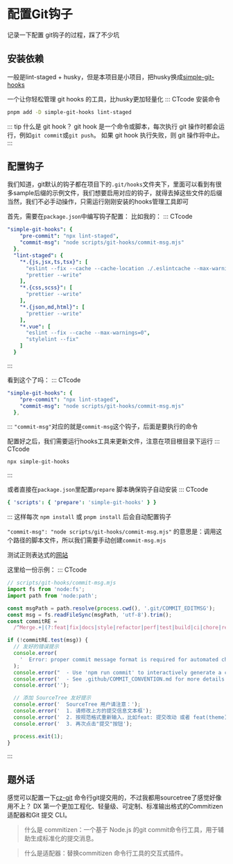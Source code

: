 # 配置Git钩子

记录一下配置 git钩子的过程，踩了不少坑

## 安装依赖

一般是lint-staged + husky，但是本项目是小项目，把husky换成[simple-git-hooks](https://github.com/toplenboren/simple-git-hooks)

一个让你轻松管理 git hooks 的工具，比husky更加轻量化
::: CTcode 安装命令

```sh
pnpm add -D simple-git-hooks lint-staged
```

::: tip 什么是 git hook？
git hook 是一个命令或脚本，每次执行 git 操作时都会运行，例如`git commit`或`git push`。
如果 git hook 执行失败，则 git 操作将中止。
:::

## 配置钩子

我们知道，git默认的钩子都在项目下的`.git/hooks`文件夹下，里面可以看到有很多sample后缀的示例文件，我们想要启用对应的钩子，就得去掉这些文件的后缀
当然，我们不必手动操作，只需运行刚刚安装的hooks管理工具即可

首先，需要在`package.json`中编写钩子配置：
比如我的：
::: CTcode

```yaml
"simple-git-hooks": {
    "pre-commit": "npx lint-staged",
    "commit-msg": "node scripts/git-hooks/commit-msg.mjs"
  },
  "lint-staged": {
    "*.{js,jsx,ts,tsx}": [
      "eslint --fix --cache --cache-location ./.eslintcache --max-warnings=0",
      "prettier --write"
    ],
    "*.{css,scss}": [
      "prettier --write"
    ],
    "*.{json,md,html}": [
      "prettier --write"
    ],
    "*.vue": [
      "eslint --fix --cache --max-warnings=0",
      "stylelint --fix"
    ]
  }
```

:::

看到这个了吗：
::: CTcode

```yaml
"simple-git-hooks": {
    "pre-commit": "npx lint-staged",
    "commit-msg": "node scripts/git-hooks/commit-msg.mjs"
  },
```

:::
`"commit-msg"`对应的就是`commit-msg`这个钩子，后面是要执行的命令

配置好之后，我们需要运行hooks工具来更新文件，注意在项目根目录下运行
::: CTcode

```sh
npx simple-git-hooks
```

:::

或者直接在`package.json`里配置`prepare` 脚本确保钩子自动安装
::: CTcode

```yaml
{ 'scripts': { 'prepare': 'simple-git-hooks' } }
```

:::
这样每次 `npm install` 或 `pnpm install` 后会自动配置钩子

`"commit-msg": "node scripts/git-hooks/commit-msg.mjs"`
的意思是：调用这个路径的脚本文件，所以我们需要手动创建`commit-msg.mjs`

测试正则表达式的[网站](https://regex101.com/)

这里给一份示例：
::: CTcode

```js
// scripts/git-hooks/commit-msg.mjs
import fs from 'node:fs';
import path from 'node:path';

const msgPath = path.resolve(process.cwd(), '.git/COMMIT_EDITMSG');
const msg = fs.readFileSync(msgPath, 'utf-8').trim();
const commitRE =
  /^Merge.+|(?:feat|fix|docs|style|refactor|perf|test|build|ci|chore|revert|types)(?:\(.+\))?: .{1,50}/;

if (!commitRE.test(msg)) {
  // 友好的错误提示
  console.error(
    '  Error: proper commit message format is required for automated changelog generation.'
  );
  console.error("  - Use 'npm run commit' to interactively generate a commit message.");
  console.error('  - See .github/COMMIT_CONVENTION.md for more details.');
  console.error('');

  // 添加 SourceTree 友好提示
  console.error('  SourceTree 用户请注意：');
  console.error('  1. 请修改上方的提交信息文本框');
  console.error('  2. 按规范格式重新输入，比如feat: 提交改动 或者 feat(theme): 提交改动');
  console.error('  3. 再次点击"提交"按钮');

  process.exit(1);
}
```

:::

## 题外话

感觉可以配置一下[cz-git](https://github.com/Zhengqbbb/cz-git)
命令行git提交用的，不过我都用sourcetree了感觉好像用不上？
DX 第一个更加工程化、轻量级、可定制、标准输出格式的Commitizen 适配器和Git 提交 CLI。

> 什么是 commitizen：一个基于 Node.js 的git commit命令行工具，用于辅助生成标准化的提交消息。

> 什么是适配器：替换commitizen 命令行工具的交互式插件。
